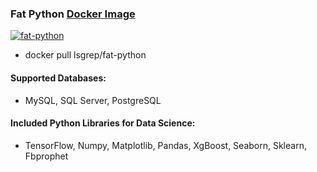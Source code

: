 ### Fat Python [Docker Image](https://hub.docker.com/r/lsgrep/fat-python)

[![fat-python](https://img.shields.io/docker/cloud/build/lsgrep/fat-python?style=flat-square)](https://hub.docker.com/r/lsgrep/fat-python)

* docker pull lsgrep/fat-python

#### Supported Databases:
* MySQL, SQL Server, PostgreSQL

#### Included Python Libraries for Data Science:
* TensorFlow, Numpy, Matplotlib, Pandas, XgBoost, Seaborn, Sklearn, Fbprophet
